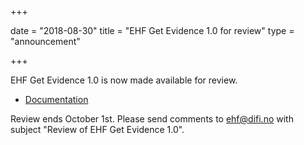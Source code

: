 +++

date = "2018-08-30"
title = "EHF Get Evidence 1.0 for review"
type = "announcement"

+++

EHF Get Evidence 1.0 is now made available for review.

* [Documentation](https://test-vefa.difi.no/ehf-pre/guide/getevidence/1.0/)

Review ends October 1st. Please send comments to [ehf@difi.no](mailto:ehf@difi.no) with subject "Review of EHF Get Evidence 1.0".
